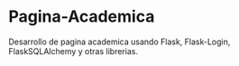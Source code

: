 # Pagina-Academica
Desarrollo de pagina academica usando Flask, Flask-Login, FlaskSQLAlchemy y otras librerias.
